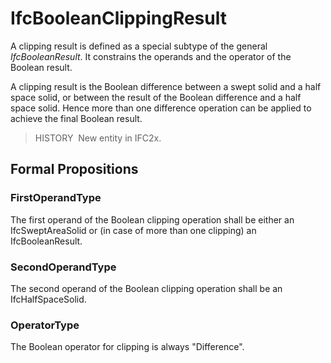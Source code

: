 # IfcBooleanClippingResult

A clipping result is defined as a special subtype of the general _IfcBooleanResult_. It constrains the operands and the operator of the Boolean result.

A clipping result is the Boolean difference between a swept solid and a half space solid, or between the result of the Boolean difference and a half space solid. Hence more than one difference operation can be applied to achieve the final Boolean result.

> HISTORY&nbsp; New entity in IFC2x.

## Formal Propositions

### FirstOperandType
The first operand of the Boolean clipping operation shall be either an IfcSweptAreaSolid or (in case of more than one clipping) an IfcBooleanResult.

### SecondOperandType
The second operand of the Boolean clipping operation shall be an IfcHalfSpaceSolid.

### OperatorType
The Boolean operator for clipping is always "Difference".
